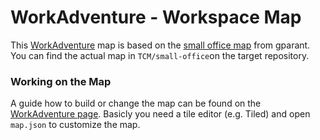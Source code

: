 # WorkAdventure - Workspace Map

This [WorkAdventure](https://workadventu.re) map is based on the [small office map](https://github.com/gparant/tcm-client) from gparant. You can find the actual map in `TCM/small-office`on the target repository.

### Working on the Map

A guide how to build or change the map can be found on the [WorkAdventure page](https://workadventu.re/map-building).
Basicly you need a tile editor (e.g. Tiled) and open `map.json` to customize the map.
